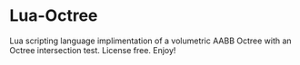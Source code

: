 Lua-Octree
==========

Lua scripting language implimentation of a volumetric AABB Octree with an Octree intersection test. License free. Enjoy!
